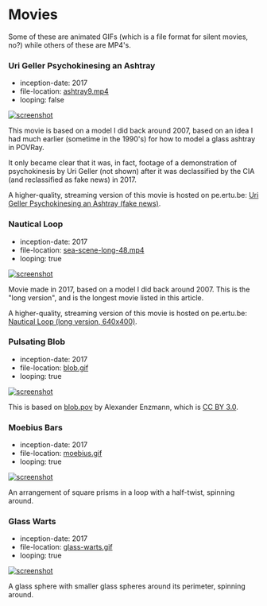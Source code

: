 Movies
======

Some of these are animated GIFs (which is a file format for silent movies, no?) while
others of these are MP4's.

### Uri Geller Psychokinesing an Ashtray

*   inception-date: 2017
*   file-location: [ashtray9.mp4](http://static.catseye.tc/movies/ashtray9.mp4)
*   looping: false

[![screenshot](http://static.catseye.tc/movies/screenshots/ashtray9.jpg)](http://static.catseye.tc/movies/ashtray9.mp4)

This movie is based on a model I did back around 2007, based on an idea I had much
earlier (sometime in the 1990's) for how to model a glass ashtray in POVRay.

It only became clear that it was, in fact, footage of a demonstration of
psychokinesis by Uri Geller (not shown) after it was declassified by the
CIA (and reclassified as fake news) in 2017.

A higher-quality, streaming version of this movie is hosted on pe.ertu.be:
[Uri Geller Psychokinesing an Ashtray (fake news)](https://pe.ertu.be/videos/watch/c000ee86-3439-4e40-b2b8-c21279d2571e).

### Nautical Loop

*   inception-date: 2017
*   file-location: [sea-scene-long-48.mp4](http://static.catseye.tc/movies/sea-scene-long-48.mp4)
*   looping: true

[![screenshot](http://static.catseye.tc/movies/screenshots/sea-scene-long-48.jpg)](http://static.catseye.tc/movies/sea-scene-long-48.mp4)

Movie made in 2017, based on a model I did back around 2007.  This is the
"long version", and is the longest movie listed in this article.

A higher-quality, streaming version of this movie is hosted on pe.ertu.be:
[Nautical Loop (long version, 640x400)](https://pe.ertu.be/videos/watch/38825cd0-3a3c-4be0-a0c0-36ce37708d5d).

### Pulsating Blob

*   inception-date: 2017
*   file-location: [blob.gif](http://static.catseye.tc/movies/blob.gif)
*   looping: true

[![screenshot](http://static.catseye.tc/movies/screenshots/blob.gif.png)](http://static.catseye.tc/movies/blob.gif)

This is based on [blob.pov](https://github.com/POV-Ray/povray/blob/3.7-stable/distribution/scenes/objects/blob.pov)
by Alexander Enzmann, which is [CC BY 3.0](https://creativecommons.org/licenses/by/3.0/).

### Moebius Bars

*   inception-date: 2017
*   file-location: [moebius.gif](http://static.catseye.tc/movies/moebius.gif)
*   looping: true

[![screenshot](http://static.catseye.tc/movies/screenshots/moebius.gif.png)](http://static.catseye.tc/movies/moebius.gif)

An arrangement of square prisms in a loop with a half-twist, spinning around.

### Glass Warts

*   inception-date: 2017
*   file-location: [glass-warts.gif](http://static.catseye.tc/movies/glass-warts.gif)
*   looping: true

[![screenshot](http://static.catseye.tc/movies/screenshots/glass-warts.gif.png)](http://static.catseye.tc/movies/glass-warts.gif)

A glass sphere with smaller glass spheres around its perimeter, spinning around.
